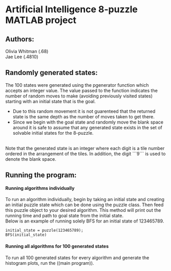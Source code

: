 # Artificial Intelligence 8-puzzle MATLAB project

## Authors: 
Olivia Whitman (.68) <br>
Jae Lee (.4810)

## Randomly generated states:
The 100 states were generated using the pgenerator function which accepts an integer value.
The value passed to the function indicates the number of random moves to make (avoiding previously visited states) starting with an initial state that is the goal.
 - Due to this random movement it is not guarenteed that the returned state is the same depth as the number of moves taken to get there.
 - Since we begin with the goal state and randomly move the blank space around it is safe to assume that any generated state exists in the set of solvable initial states for the 8-puzzle.
<br>
Note that the generated state is an integer where each digit is a tile number ordered in the arrangement of the tiles.
In addition, the digit ```9``` is used to denote the blank space.

## Running the program:

#### Running algorithms individually

To run an algorithm individually, begin by taking an initial state and creating an initial puzzle state which can be done using the puzzle class.
Then feed this puzzle object to your desired algorithm.
This method will print out the running time and path to goal state from the initial state.
<br>
Below is an example of running solely BFS for an initial state of 123465789.
<br>
``` 
initial_state = puzzle(123465789);
BFS(initial_state)
```

#### Running all algorithms for 100 generated states

To run all 100 generated states for every algorithm and generate the histogram plots, run the ((main program)).

